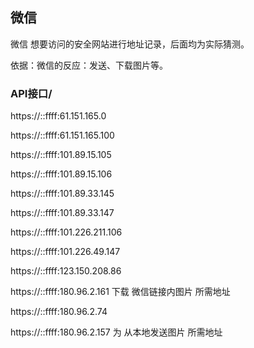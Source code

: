 ## 微信

微信 想要访问的安全网站进行地址记录，后面均为实际猜测。

依据：微信的反应：发送、下载图片等。

### API接口/

https://::ffff:61.151.165.0

https://::ffff:61.151.165.100

https://::ffff:101.89.15.105

https://::ffff:101.89.15.106

https://::ffff:101.89.33.145

https://::ffff:101.89.33.147

https://::ffff:101.226.211.106

https://::ffff:101.226.49.147

https://::ffff:123.150.208.86

https://::ffff:180.96.2.161 下载 微信链接内图片 所需地址

https://::ffff:180.96.2.74

https://::ffff:180.96.2.157 为 从本地发送图片 所需地址
